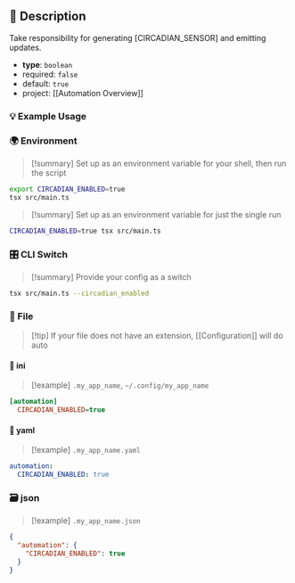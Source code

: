 ## 📜 Description

Take responsibility for generating [CIRCADIAN_SENSOR] and emitting updates.

- **type**: `boolean`
- required: `false`
- default: `true`
- project: [[Automation Overview]]

### 💡 Example Usage

### 🌍 Environment

> [!summary] Set up as an environment variable for your shell, then run the script
```bash
export CIRCADIAN_ENABLED=true
tsx src/main.ts
```
> [!summary] Set up as an environment variable for just the single run

```bash
CIRCADIAN_ENABLED=true tsx src/main.ts
```
### 🎛️ CLI Switch

> [!summary] Provide your config as a switch
```bash
tsx src/main.ts --circadian_enabled
```
### 📁 File
> [!tip] If your file does not have an extension, [[Configuration]] will do auto
#### 📘 ini

> [!example] 
> `.my_app_name`, `~/.config/my_app_name`

```ini
[automation]
  CIRCADIAN_ENABLED=true
```
#### 📄 yaml

> [!example]
> `.my_app_name.yaml`

```yaml
automation:
  CIRCADIAN_ENABLED: true
```
### 🗃️ json

> [!example]
> `.my_app_name.json`

```json
{
  "automation": {
    "CIRCADIAN_ENABLED": true
  }
}
```